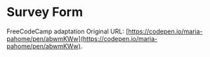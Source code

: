 # Survey Form
FreeCodeCamp adaptation
Original URL: [https://codepen.io/maria-pahome/pen/abwmKWw](https://codepen.io/maria-pahome/pen/abwmKWw).


